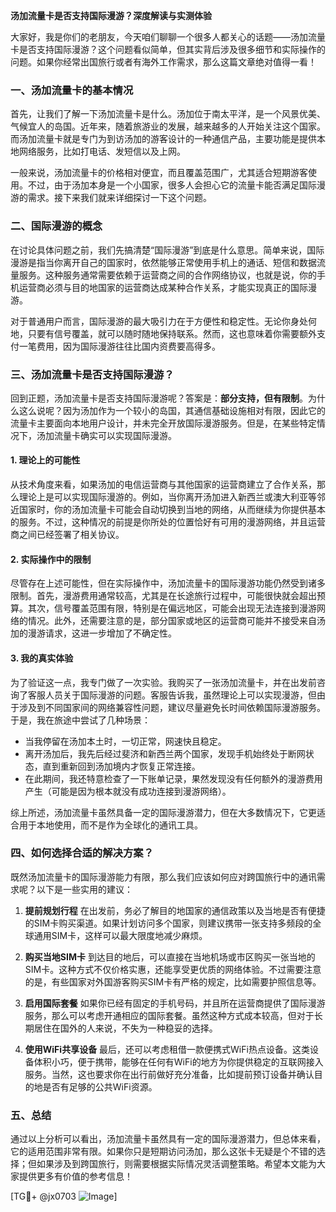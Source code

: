 **汤加流量卡是否支持国际漫游？深度解读与实测体验**

大家好，我是你们的老朋友，今天咱们聊聊一个很多人都关心的话题——汤加流量卡是否支持国际漫游？这个问题看似简单，但其实背后涉及很多细节和实际操作的问题。如果你经常出国旅行或者有海外工作需求，那么这篇文章绝对值得一看！

### 一、汤加流量卡的基本情况

首先，让我们了解一下汤加流量卡是什么。汤加位于南太平洋，是一个风景优美、气候宜人的岛国。近年来，随着旅游业的发展，越来越多的人开始关注这个国家。而汤加流量卡就是专门为到访汤加的游客设计的一种通信产品，主要功能是提供本地网络服务，比如打电话、发短信以及上网。

一般来说，汤加流量卡的价格相对便宜，而且覆盖范围广，尤其适合短期游客使用。不过，由于汤加本身是一个小国家，很多人会担心它的流量卡能否满足国际漫游的需求。接下来我们就来详细探讨一下这个问题。

### 二、国际漫游的概念

在讨论具体问题之前，我们先搞清楚“国际漫游”到底是什么意思。简单来说，国际漫游是指当你离开自己的国家时，依然能够正常使用手机上的通话、短信和数据流量服务。这种服务通常需要依赖于运营商之间的合作网络协议，也就是说，你的手机运营商必须与目的地国家的运营商达成某种合作关系，才能实现真正的国际漫游。

对于普通用户而言，国际漫游的最大吸引力在于方便性和稳定性。无论你身处何地，只要有信号覆盖，就可以随时随地保持联系。然而，这也意味着你需要额外支付一笔费用，因为国际漫游往往比国内资费要高得多。

### 三、汤加流量卡是否支持国际漫游？

回到正题，汤加流量卡是否支持国际漫游呢？答案是：**部分支持，但有限制**。为什么这么说呢？因为汤加作为一个较小的岛国，其通信基础设施相对有限，因此它的流量卡主要面向本地用户设计，并未完全开放国际漫游服务。但是，在某些特定情况下，汤加流量卡确实可以实现国际漫游。

#### 1. **理论上的可能性**
从技术角度来看，如果汤加的电信运营商与其他国家的运营商建立了合作关系，那么理论上是可以实现国际漫游的。例如，当你离开汤加进入新西兰或澳大利亚等邻近国家时，你的汤加流量卡可能会自动切换到当地的网络，从而继续为你提供基本的服务。不过，这种情况的前提是你所处的位置恰好有可用的漫游网络，并且运营商之间已经签署了相关协议。

#### 2. **实际操作中的限制**
尽管存在上述可能性，但在实际操作中，汤加流量卡的国际漫游功能仍然受到诸多限制。首先，漫游费用通常较高，尤其是在长途旅行过程中，可能很快就会超出预算。其次，信号覆盖范围有限，特别是在偏远地区，可能会出现无法连接到漫游网络的情况。此外，还需要注意的是，部分国家或地区的运营商可能并不接受来自汤加的漫游请求，这进一步增加了不确定性。

#### 3. **我的真实体验**
为了验证这一点，我专门做了一次实验。我购买了一张汤加流量卡，并在出发前咨询了客服人员关于国际漫游的问题。客服告诉我，虽然理论上可以实现漫游，但由于涉及到不同国家间的网络兼容性问题，建议尽量避免长时间依赖国际漫游服务。于是，我在旅途中尝试了几种场景：

- 当我停留在汤加本土时，一切正常，网速快且稳定。
- 离开汤加后，我先后经过斐济和新西兰两个国家，发现手机始终处于断网状态，直到重新回到汤加境内才恢复正常连接。
- 在此期间，我还特意检查了一下账单记录，果然发现没有任何额外的漫游费用产生（可能是因为根本就没有成功连接到漫游网络）。

综上所述，汤加流量卡虽然具备一定的国际漫游潜力，但在大多数情况下，它更适合用于本地使用，而不是作为全球化的通讯工具。

### 四、如何选择合适的解决方案？

既然汤加流量卡的国际漫游能力有限，那么我们应该如何应对跨国旅行中的通讯需求呢？以下是一些实用的建议：

1. **提前规划行程**
   在出发前，务必了解目的地国家的通信政策以及当地是否有便捷的SIM卡购买渠道。如果计划访问多个国家，则建议携带一张支持多频段的全球通用SIM卡，这样可以最大限度地减少麻烦。

2. **购买当地SIM卡**
   到达目的地后，可以直接在当地机场或市区购买一张当地的SIM卡。这种方式不仅价格实惠，还能享受更优质的网络体验。不过需要注意的是，有些国家对外国游客购买SIM卡有严格的规定，比如需要护照信息等。

3. **启用国际套餐**
   如果你已经有固定的手机号码，并且所在运营商提供了国际漫游服务，那么可以考虑开通相应的国际套餐。虽然这种方式成本较高，但对于长期居住在国外的人来说，不失为一种稳妥的选择。

4. **使用WiFi共享设备**
   最后，还可以考虑租借一款便携式WiFi热点设备。这类设备体积小巧，便于携带，能够在任何有WiFi的地方为你提供稳定的互联网接入服务。当然，这也要求你在出行前做好充分准备，比如提前预订设备并确认目的地是否有足够的公共WiFi资源。

### 五、总结

通过以上分析可以看出，汤加流量卡虽然具有一定的国际漫游潜力，但总体来看，它的适用范围非常有限。如果你只是短期访问汤加，那么这张卡无疑是个不错的选择；但如果涉及到跨国旅行，则需要根据实际情况灵活调整策略。希望本文能为大家提供更多有价值的参考信息！

[TG💪+ @jx0703 ![Image](https://github.com/user-attachments/assets/dbca1d08-cadb-493c-b0ec-ad6f7a83f270)]